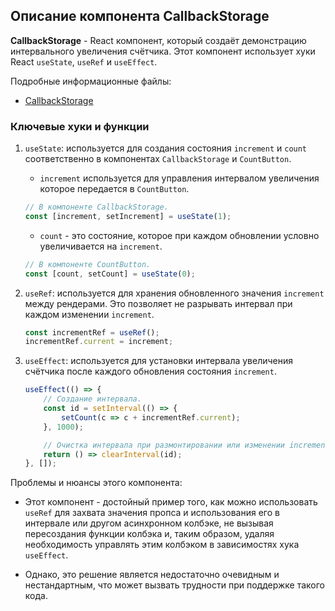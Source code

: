 ## Описание компонента CallbackStorage

**CallbackStorage** - React компонент, который создаёт демонстрацию интервального увеличения счётчика. Этот компонент использует хуки React `useState`, `useRef` и `useEffect`.

Подробные информационные файлы:
- [CallbackStorage](./CallbackStorage.md)

### Ключевые хуки и функции

1. `useState`: используется для создания состояния `increment` и `count` соответственно в компонентах `CallbackStorage` и `CountButton`.
    - `increment` используется для управления интервалом увеличения которое передается в `CountButton`.

    ```javascript
    // В компоненте CallbackStorage.
    const [increment, setIncrement] = useState(1);
    ```
    - `count` - это состояние, которое при каждом обновлении условно увеличивается на `increment`.

    ```javascript
    // В компоненте CountButton.
    const [count, setCount] = useState(0);
    ```

2. `useRef`: используется для хранения обновленного значения `increment` между рендерами. Это позволяет не разрывать интервал при каждом изменении `increment`.
    ```javascript
    const incrementRef = useRef();
    incrementRef.current = increment;
    ```

3. `useEffect`: используется для установки интервала увеличения счётчика после каждого обновления состояния `increment`.
    ```javascript
    useEffect(() => {
        // Создание интервала.
        const id = setInterval(() => {
            setCount(c => c + incrementRef.current);
        }, 1000);

        // Очистка интервала при размонтировании или изменении increment.
        return () => clearInterval(id);
    }, []);
    ```

Проблемы и нюансы этого компонента:

- Этот компонент - достойный пример того, как можно использовать `useRef` для захвата значения пропса и использования его в интервале или другом асинхронном колбэке, не вызывая пересоздания функции колбэка и, таким образом, удаляя необходимость управлять этим колбэком в зависимостях хука `useEffect`.

- Однако, это решение является недостаточно очевидным и нестандартным, что может вызвать трудности при поддержке такого кода.